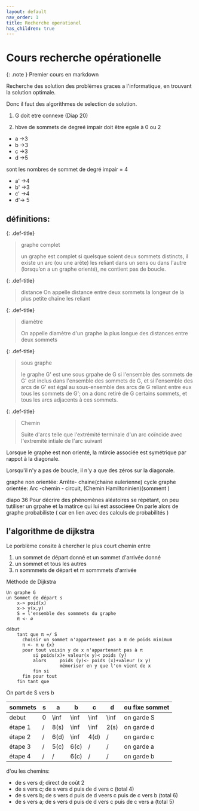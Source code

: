 ```yaml
---
layout: default
nav_order: 1
title: Recherche operationel
has_children: true
---
```



# Cours recherche opérationelle


{: .note }
Premier cours en markdown

Recherche des solution des problèmes graces a l'informatique, en trouvant la solution optimale.

Donc il faut des algorithmes de selection de solution.


1) G doit etre connexe (Diap 20)

2) hbve de sommets de degreé impair doit être egale à 0 ou 2
  * a ->3
  * b ->3
  * c ->3
  * d ->5

sont les nombres de sommet de degré impair = 4

* a' ->4
* b' ->3
* c' ->4
* d'-> 5





## définitions:

{: .def-title}
>graphe complet
>
>un graphe est complet si quelsque soient deux sommets distincts, il existe un arc (ou une arête) les reliant dans un sens ou dans l'autre (lorsqu’on a un graphe orienté), ne contient pas de boucle.


{: .def-title}
>distance
>On appelle distance entre deux sommets la longeur de la plus petite chaïne les reliant

{: .def-title}
>diamètre
>
>On appelle diamètre d'un graphe la plus longue des distances entre deux sommets

{: .def-title}
>sous graphe
>
>le graphe G' est une sous grpahe de G si l'ensemble des sommets de G' est inclus dans l'ensemble des sommets de G, et si l'ensemble des arcs de G' est égal au sous-ensemble des arcs de G reliant entre 
eux tous les sommets de G'; on a donc retiré de G certains sommets, et tous les arcs adjacents à ces sommets.

{: .def-title}
>Chemin
>
>Suite d'arcs telle que l'extrémité terminale d'un arc coïncide avec l'extremité intiale de l'arc suivant


Lorsque le graphe est non orienté, la mtircie associée est symétrique par rappot à la diagonale.

Lorsqu'il n'y a pas de boucle, il n'y a que des zéros sur la diagonale.

graphe non orientée: Arrête- chaine(chaine eulerienne) cycle
graphe orientée: Arc -chemin - circuit, (Chemin Hamiltoninien)(somment )

diapo 36
Pour décrire des phénomènes aléatoires se répétant, on peu tutiliser un grpahe et la matirce qui lui est associéee On parle alors de graphe probabiliste ( car en lien avec des calculs de probabilités )

## l'algorithme de dijkstra

Le porblème consite à chercher le plus court chemin entre 
1) un sommet de départ donné et un sommet d'arrivée donné
2) un sommet et tous les autres
3) n sommmets de départ et m sommmets d'arrivée
  
Méthode de Dijkstra

```psoeudo
Un graphe G
un Sommet de départ s
    x-> poid(x)
    x-> y(x,y)
    S = l'ensemble des sommmets du graphe
    π <- ∅

début 
    tant que π =/ S
      choisir un sommet n'appartenent pas a π de poids minimum
      π <- π u {x}
      pour tout voisin y de x n'appartenant pas à π
          si poids(x)+ valeur(x y)< poids (y)
          alors     poids (y)<- poids (x)+valeur (x y)
                    mémoriser en y que l'on vient de x
          fin si
      fin pour tout
    fin tant que
```

On part de S vers b

| sommets | s | a    | b    | c    | d    | ou fixe sommet |
|---------|---|------|------|------|------|----------------|
| debut   | 0 | \inf | \inf | \inf | \inf | on garde S     |
| étape 1 | / | 8(s) | \inf | \inf | 2(s) | on garde d     |
| étape 2 | / | 6(d) | \inf | 4(d) | /    | on garde c     |
| étape 3 | / | 5(c) | 6(c) | /    | /    | on garde a     |
| étape 4 | / | /    | 6(c) | /    | /    | on garde b     |

d'ou les chemins:
- de s vers d; direct de coût 2
- de s vers c; de s vers d puis de d vers c (total 4)
- de s vers b; de s vers d puis de d veers c puis de c vers b (total 6)
- de s vers a; de s vers d puis de d vers c puis de c vers a (total 5) 